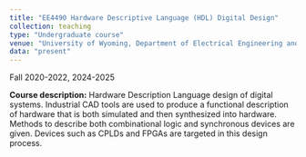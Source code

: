 ```yaml
---
title: "EE4490 Hardware Descriptive Language (HDL) Digital Design"
collection: teaching
type: "Undergraduate course"
venue: "University of Wyoming, Department of Electrical Engineering and Computer Science"
data: "present"
---
```

Fall 2020-2022, 2024-2025

**Course description:** Hardware Description Language design of digital systems. Industrial CAD tools are used to produce a functional description of hardware that is both simulated and then synthesized into hardware. Methods to describe both combinational logic and synchronous devices are given. Devices such as CPLDs and FPGAs are targeted in this design process. 
